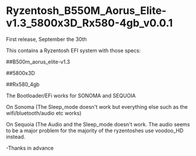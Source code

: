 # Ryzentosh_B550M_Aorus_Elite-v1.3_5800x3D_Rx580-4gb_v0.0.1
First release, September the 30th

This contains a Ryzentosh EFI system with those specs:

##B500m_aorus_elite-v1.3

##5800x3D

##Rx580_4gb

The Bootloader/EFi works for SONOMA and SEQUOIA 

On Sonoma (The Sleep_mode doesn't work but everything else such as the wifi/bluetooth/audio etc works)

On Sequoia (The Audio and the Sleep_mode doesn't work. The audio seems to be a major problem for the majority of the ryzentoshes use voodoo_HD instead.

-Thanks in advance
